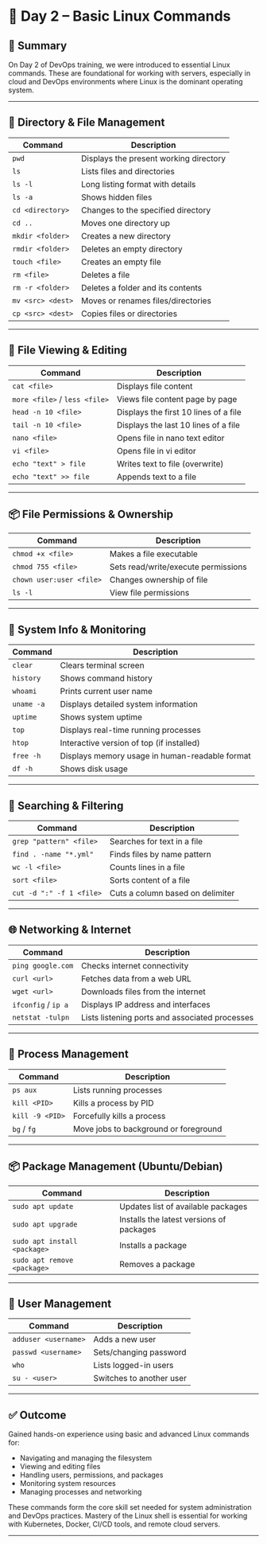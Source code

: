 # 🧠 Day 2 – Basic Linux Commands

## 📝 Summary

On Day 2 of DevOps training, we were introduced to essential Linux commands. These are foundational for working with servers, especially in cloud and DevOps environments where Linux is the dominant operating system.

---

## 📂 Directory & File Management

| Command               | Description                                         |
|------------------------|-----------------------------------------------------|
| `pwd`                 | Displays the present working directory              |
| `ls`                  | Lists files and directories                         |
| `ls -l`               | Long listing format with details                    |
| `ls -a`               | Shows hidden files                                  |
| `cd <directory>`      | Changes to the specified directory                  |
| `cd ..`               | Moves one directory up                              |
| `mkdir <folder>`      | Creates a new directory                             |
| `rmdir <folder>`      | Deletes an empty directory                          |
| `touch <file>`        | Creates an empty file                               |
| `rm <file>`           | Deletes a file                                      |
| `rm -r <folder>`      | Deletes a folder and its contents                   |
| `mv <src> <dest>`     | Moves or renames files/directories                  |
| `cp <src> <dest>`     | Copies files or directories                         |

---

## 📄 File Viewing & Editing

| Command               | Description                                         |
|------------------------|-----------------------------------------------------|
| `cat <file>`          | Displays file content                              |
| `more <file>` / `less <file>` | Views file content page by page         |
| `head -n 10 <file>`   | Displays the first 10 lines of a file              |
| `tail -n 10 <file>`   | Displays the last 10 lines of a file               |
| `nano <file>`         | Opens file in nano text editor                     |
| `vi <file>`           | Opens file in vi editor                            |
| `echo "text" > file`  | Writes text to file (overwrite)                    |
| `echo "text" >> file` | Appends text to a file                             |

---

## 📦 File Permissions & Ownership

| Command                        | Description                                 |
|--------------------------------|---------------------------------------------|
| `chmod +x <file>`              | Makes a file executable                     |
| `chmod 755 <file>`             | Sets read/write/execute permissions         |
| `chown user:user <file>`       | Changes ownership of file                   |
| `ls -l`                        | View file permissions                       |

---

## 📑 System Info & Monitoring

| Command               | Description                                         |
|------------------------|-----------------------------------------------------|
| `clear`               | Clears terminal screen                             |
| `history`             | Shows command history                              |
| `whoami`              | Prints current user name                           |
| `uname -a`            | Displays detailed system information               |
| `uptime`              | Shows system uptime                                |
| `top`                 | Displays real-time running processes               |
| `htop`                | Interactive version of top (if installed)          |
| `free -h`             | Displays memory usage in human-readable format     |
| `df -h`               | Shows disk usage                                   |

---

## 🔎 Searching & Filtering

| Command                           | Description                               |
|----------------------------------|-------------------------------------------|
| `grep "pattern" <file>`          | Searches for text in a file               |
| `find . -name "*.yml"`           | Finds files by name pattern               |
| `wc -l <file>`                   | Counts lines in a file                    |
| `sort <file>`                    | Sorts content of a file                   |
| `cut -d ":" -f 1 <file>`         | Cuts a column based on delimiter          |

---

## 🌐 Networking & Internet

| Command               | Description                                         |
|------------------------|-----------------------------------------------------|
| `ping google.com`     | Checks internet connectivity                       |
| `curl <url>`          | Fetches data from a web URL                        |
| `wget <url>`          | Downloads files from the internet                  |
| `ifconfig` / `ip a`   | Displays IP address and interfaces                 |
| `netstat -tulpn`      | Lists listening ports and associated processes     |

---

## 🔄 Process Management

| Command               | Description                                         |
|------------------------|-----------------------------------------------------|
| `ps aux`              | Lists running processes                            |
| `kill <PID>`          | Kills a process by PID                             |
| `kill -9 <PID>`       | Forcefully kills a process                         |
| `bg` / `fg`           | Move jobs to background or foreground              |

---

## 📦 Package Management (Ubuntu/Debian)

| Command                       | Description                                 |
|-------------------------------|---------------------------------------------|
| `sudo apt update`             | Updates list of available packages          |
| `sudo apt upgrade`            | Installs the latest versions of packages    |
| `sudo apt install <package>`  | Installs a package                          |
| `sudo apt remove <package>`   | Removes a package                           |

---

## 🔐 User Management

| Command               | Description                                         |
|------------------------|-----------------------------------------------------|
| `adduser <username>`  | Adds a new user                                    |
| `passwd <username>`   | Sets/changing password                             |
| `who`                 | Lists logged-in users                              |
| `su - <user>`         | Switches to another user                           |

---

## ✅ Outcome

Gained hands-on experience using basic and advanced Linux commands for:

- Navigating and managing the filesystem
- Viewing and editing files
- Handling users, permissions, and packages
- Monitoring system resources
- Managing processes and networking

These commands form the core skill set needed for system administration and DevOps practices. Mastery of the Linux shell is essential for working with Kubernetes, Docker, CI/CD tools, and remote cloud servers.

---
